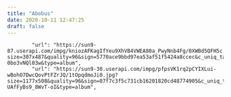 ```yaml
---
title: "Abobus"
date: 2020-10-11 12:47:25
draft: false
---
```


            "url": "https://sun9-87.userapi.com/impg/kniozAFKagIfYeu9XhVB4VWEA80a_PwyNnb4Fg/0XWBd5QFH5c.jpg?size=307x487&quality=96&sign=5770ace9bbd97ea53af51f5424a8ccec&c_uniq_tag=ptyrCDwsLNbUyqeNfBrihN1661V7o8i-0bo3vNQl03w&type=album",
            "url": "https://sun9-30.userapi.com/impg/pfpsVK1rq2pCYIXLui-wBohO7DwcQovPtFZrJQ/1tOpqdmoJi0.jpg?size=1177x508&quality=96&sign=07f7c3f5c731cb16201820cd48774905&c_uniq_tag=9cPIrU54csc4zeu4Y9RaOMFu8e-UAfFyBs9_8WvT-oI&type=album",

